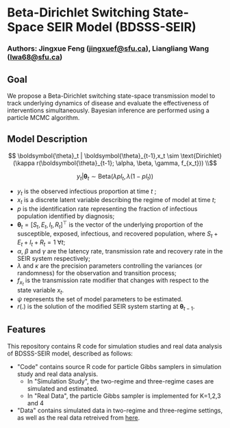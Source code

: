 # Beta-Dirichlet Switching State-Space SEIR Model (BDSSS-SEIR)
### Authors: Jingxue Feng (jingxuef@sfu.ca), Liangliang Wang (lwa68@sfu.ca)
## Goal 
We propose a Beta-Dirichlet switching state-space transmission model to track underlying dynamics of disease and evaluate the effectiveness of interventions simultaneously. Bayesian inference are performed using a particle MCMC algorithm.

## Model Description
```math
   \boldsymbol{\theta}_t | \boldsymbol{\theta}_{t-1},x_t \sim \text{Dirichlet}(\kappa  r(\boldsymbol{\theta}_{t-1}; \alpha, \beta, \gamma, f_{x_t})) \\
```
```math
   y_t |\boldsymbol{\theta}_t \sim \text{Beta}(\lambda p I_t, \lambda (1- p I_t))
```
- $y_t$ is the observed infectious proportion at time $t$ ;
- $x_t$ is a discrete latent variable describing the regime of model at time $t$;
- $p$ is the identification rate representing the fraction of infectious population identified by diagnosis;
- $\boldsymbol{\theta}_t = [S_t, E_t, I_t, R_t]^\top$ is the vector of the underlying proportion of the susceptible, exposed, infectious, and recovered population, where $S_t+E_t+I_t+R_t=1 \ \forall t$;
- $\alpha$, $\beta$ and $\gamma$ are the latency rate, transmission rate and recovery rate in the SEIR system respectively;
- $\lambda$ and $\kappa$ are the precision parameters controlling the variances (or randomness) for the observation and transition process;
- $f_{x_t}$ is the transmission rate modifier that changes with respect to the state variable $x_t$. 
- $\psi$ represents the set of model parameters to be estimated.
- $r(.)$ is the solution of the modified SEIR system starting at $\boldsymbol{\theta}_{t-1}$.
  
## Features
This repository contains R code for simulation studies and real data analysis of BDSSS-SEIR model, described as follows:
- "Code" contains source R code for particle Gibbs samplers in simulation study and real data analysis.
  - In "Simulation Study", the two-regime and three-regime cases are simulated and estimated.
  - In "Real Data", the particle Gibbs sampler is implemented for K=1,2,3 and 4
- "Data" contains simulated data in two-regime and three-regime settings, as well as the real data retreived from [here](https://docs.google.com/spreadsheets/d/1KvX2bNs4hUYGY8Kk47c4SmFVHrKT_0vEYY0NqKQShZs/edit#gid=0).
